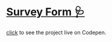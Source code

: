 # [Survey Form 🩺](https://thewebmasterp.com/projects/fcc-projects.html#SurveyForm)

[click](https://codepen.io/thewebmasterp/full/rNeOqzO) to see the project live on Codepen.

